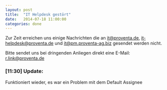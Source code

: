 ```yaml
---
layout: post
title:  "IT Helpdesk gestört"
date:   2014-07-18 11:00:00
categories: done
---
```

Zur Zeit erreichen uns einige Nachrichten die an it@proventa.de, it-helpdesk@proventa.de und it@pm.proventa-ag.biz gesendet werden nicht.

Bitte sendet uns bei dringenden Anliegen direkt eine E-Mail: r.link@proventa.de

### [11:30] Update:
Funktioniert wieder, es war ein Problem mit dem Default Assignee
